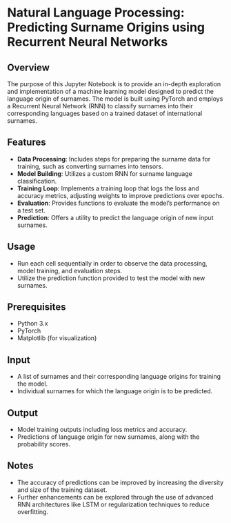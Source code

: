 # Natural Language Processing: Predicting Surname Origins using Recurrent Neural Networks

## Overview
The purpose of this Jupyter Notebook is to provide an in-depth exploration and implementation of a machine learning model designed to predict the language origin of surnames. The model is built using PyTorch and employs a Recurrent Neural Network (RNN) to classify surnames into their corresponding languages based on a trained dataset of international surnames.

## Features
- **Data Processing**: Includes steps for preparing the surname data for training, such as converting surnames into tensors.
- **Model Building**: Utilizes a custom RNN for surname language classification.
- **Training Loop**: Implements a training loop that logs the loss and accuracy metrics, adjusting weights to improve predictions over epochs.
- **Evaluation**: Provides functions to evaluate the model’s performance on a test set.
- **Prediction**: Offers a utility to predict the language origin of new input surnames.

## Usage
- Run each cell sequentially in order to observe the data processing, model training, and evaluation steps.
- Utilize the prediction function provided to test the model with new surnames.

## Prerequisites
- Python 3.x
- PyTorch
- Matplotlib (for visualization)

## Input
- A list of surnames and their corresponding language origins for training the model.
- Individual surnames for which the language origin is to be predicted.

## Output
- Model training outputs including loss metrics and accuracy.
- Predictions of language origin for new surnames, along with the probability scores.

## Notes
- The accuracy of predictions can be improved by increasing the diversity and size of the training dataset.
- Further enhancements can be explored through the use of advanced RNN architectures like LSTM or regularization techniques to reduce overfitting.